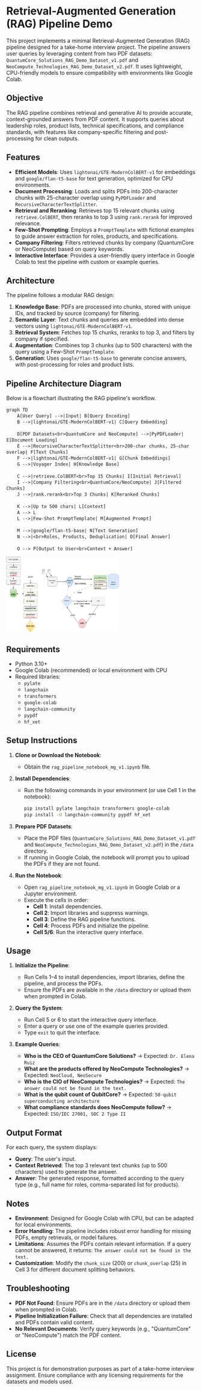 # Retrieval-Augmented Generation (RAG) Pipeline Demo

This project implements a minimal Retrieval-Augmented Generation (RAG) pipeline designed for a take-home interview project. The pipeline answers user queries by leveraging content from two PDF datasets: `QuantumCore_Solutions_RAG_Demo_Dataset_v1.pdf` and `NeoCompute_Technologies_RAG_Demo_Dataset_v2.pdf`. It uses lightweight, CPU-friendly models to ensure compatibility with environments like Google Colab.

## Objective

The RAG pipeline combines retrieval and generative AI to provide accurate, context-grounded answers from PDF content. It supports queries about leadership roles, product lists, technical specifications, and compliance standards, with features like company-specific filtering and post-processing for clean outputs.

## Features

- **Efficient Models**: Uses `lightonai/GTE-ModernColBERT-v1` for embeddings and `google/flan-t5-base` for text generation, optimized for CPU environments.
- **Document Processing**: Loads and splits PDFs into 200-character chunks with 25-character overlap using `PyPDFLoader` and `RecursiveCharacterTextSplitter`.
- **Retrieval and Reranking**: Retrieves top 15 relevant chunks using `retrieve.ColBERT`, then reranks to top 3 using `rank.rerank` for improved relevance.
- **Few-Shot Prompting**: Employs a `PromptTemplate` with fictional examples to guide answer extraction for roles, products, and specifications.
- **Company Filtering**: Filters retrieved chunks by company (QuantumCore or NeoCompute) based on query keywords.
- **Interactive Interface**: Provides a user-friendly query interface in Google Colab to test the pipeline with custom or example queries.

## Architecture

The pipeline follows a modular RAG design:
1. **Knowledge Base**: PDFs are processed into chunks, stored with unique IDs, and tracked by source (company) for filtering.
2. **Semantic Layer**: Text chunks and queries are embedded into dense vectors using `lightonai/GTE-ModernColBERT-v1`.
3. **Retrieval System**: Fetches top 15 chunks, reranks to top 3, and filters by company if specified.
4. **Augmentation**: Combines top 3 chunks (up to 500 characters) with the query using a Few-Shot `PromptTemplate`.
5. **Generation**: Uses `google/flan-t5-base` to generate concise answers, with post-processing for roles and product lists.

## Pipeline Architecture Diagram

Below is a flowchart illustrating the RAG pipeline's workflow.

```mermaid
graph TD
    A[User Query] -->|Input| B[Query Encoding]
    B -->|lightonai/GTE-ModernColBERT-v1| C[Query Embedding]
    
    D[PDF Datasets<br>QuantumCore and NeoCompute] -->|PyPDFLoader| E[Document Loading]
    E -->|RecursiveCharacterTextSplitter<br>200-char chunks, 25-char overlap| F[Text Chunks]
    F -->|lightonai/GTE-ModernColBERT-v1| G[Chunk Embeddings]
    G -->|Voyager Index| H[Knowledge Base]
    
    C -->|retrieve.ColBERT<br>Top 15 Chunks| I[Initial Retrieval]
    I -->|Company Filtering<br>QuantumCore/NeoCompute| J[Filtered Chunks]
    J -->|rank.rerank<br>Top 3 Chunks| K[Reranked Chunks]
    
    K -->|Up to 500 chars| L[Context]
    A --> L
    L -->|Few-Shot PromptTemplate| M[Augmented Prompt]
    
    M -->|google/flan-t5-base| N[Text Generation]
    N -->|<br>Roles, Products, Deduplication| O[Final Answer]
    
    O --> P[Output to User<br>Context + Answer]

```
<img src="Diagramall.drawio.png" alt="Architecture Diagram" width="300" height="200"/>

## Requirements

- Python 3.10+
- Google Colab (recommended) or local environment with CPU
- Required libraries:
  - `pylate`
  - `langchain`
  - `transformers`
  - `google-colab`
  - `langchain-community`
  - `pypdf`
  - `hf_xet`

## Setup Instructions

1. **Clone or Download the Notebook**:
   - Obtain the `rag_pipeline_notebook_mg_v1.ipynb` file.

2. **Install Dependencies**:
   - Run the following commands in your environment (or use Cell 1 in the notebook):
     ```bash
     pip install pylate langchain transformers google-colab
     pip install -U langchain-community pypdf hf_xet
     ```

3. **Prepare PDF Datasets**:

   - Place the PDF files (`QuantumCore_Solutions_RAG_Demo_Dataset_v1.pdf` and `NeoCompute_Technologies_RAG_Demo_Dataset_v2.pdf`) in the `/data` directory.
   - If running in Google Colab, the notebook will prompt you to upload the PDFs if they are not found.

4. **Run the Notebook**:
   - Open `rag_pipeline_notebook_mg_v1.ipynb` in Google Colab or a Jupyter environment.
   - Execute the cells in order:
     - **Cell 1**: Install dependencies.
     - **Cell 2**: Import libraries and suppress warnings.
     - **Cell 3**: Define the RAG pipeline functions.
     - **Cell 4**: Process PDFs and initialize the pipeline.
     - **Cell 5/6**: Run the interactive query interface.

## Usage

1. **Initialize the Pipeline**:
   - Run Cells 1–4 to install dependencies, import libraries, define the pipeline, and process the PDFs.
   - Ensure the PDFs are available in the `/data` directory or upload them when prompted in Colab.

2. **Query the System**:
   - Run Cell 5 or 6 to start the interactive query interface.
   - Enter a query or use one of the example queries provided.
   - Type `exit` to quit the interface.

3. **Example Queries**:
   - **Who is the CEO of QuantumCore Solutions?** → Expected: `Dr. Elena Ruiz`
   - **What are the products offered by NeoCompute Technologies?** → Expected: `NeoCloud, NeoSecure`
   - **Who is the CIO of NeoCompute Technologies?** → Expected: `The answer could not be found in the text.`
   - **What is the qubit count of QubitCore?** → Expected: `50-qubit superconducting architecture`
   - **What compliance standards does NeoCompute follow?** → Expected: `ISO/IEC 27001, SOC 2 Type II`

## Output Format

For each query, the system displays:
- **Query**: The user's input.
- **Context Retrieved**: The top 3 relevant text chunks (up to 500 characters) used to generate the answer.
- **Answer**: The generated response, formatted according to the query type (e.g., full name for roles, comma-separated list for products).

## Notes

- **Environment**: Designed for Google Colab with CPU, but can be adapted for local environments.
- **Error Handling**: The pipeline includes robust error handling for missing PDFs, empty retrievals, or model failures.
- **Limitations**: Assumes the PDFs contain relevant information. If a query cannot be answered, it returns: `The answer could not be found in the text.`
- **Customization**: Modify the `chunk_size` (200) or `chunk_overlap` (25) in Cell 3 for different document splitting behaviors.

## Troubleshooting

- **PDF Not Found**: Ensure PDFs are in the `/data` directory or upload them when prompted in Colab.
- **Pipeline Initialization Failure**: Check that all dependencies are installed and PDFs contain valid content.
- **No Relevant Documents**: Verify query keywords (e.g., "QuantumCore" or "NeoCompute") match the PDF content.


## License

This project is for demonstration purposes as part of a take-home interview assignment. Ensure compliance with any licensing requirements for the datasets and models used.
